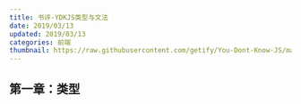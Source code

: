 ```yaml
---
title: 书评-YDKJS类型与文法
date: 2019/03/13
updated: 2019/03/13
categories: 前端
thumbnail: https://raw.githubusercontent.com/getify/You-Dont-Know-JS/master/types%20&%20grammar/cover.jpg
---
```

## 第一章：类型
